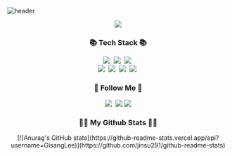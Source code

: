 <!--
**GisangLee/GisangLee** is a ✨ _special_ ✨ repository because its `README.md` (this file) appears on your GitHub profile.

Here are some ideas to get you started:

- 🔭 I’m currently working on ...
- 🌱 I’m currently learning ...
- 👯 I’m looking to collaborate on ...
- 🤔 I’m looking for help with ...
- 💬 Ask me about ...
- 📫 How to reach me: ...
- 😄 Pronouns: ...
- ⚡ Fun fact: ...
-->

![header](https://capsule-render.vercel.app/api?type=waving&height=200&text=Welcome%20to%20GL&fontAlign=65&fontAlignY=40&color=gradient)

<p align="center">
  <a href="https://hits.seeyoufarm.com"><img src="https://hits.seeyoufarm.com/api/count/incr/badge.svg?url=https%3A%2F%2Fgithub.com%2Fhyeinisfree&count_bg=%2341B883&title_bg=%23CDC2C2&icon=github.svg&icon_color=%23E7E7E7&title=hits&edge_flat=false"/></a>
</p>

<h3 align="center">📚 Tech Stack 📚</h3>
<p align="center">
  <img src="https://img.shields.io/badge/Python-3766AB?style=flat-square&logo=Python&logoColor=white"/></a>&nbsp
  <img src="https://img.shields.io/badge/Django-092E20?style=flat-square&logo=Django&logoColor=white"/></a>&nbsp 
  <img src="https://img.shields.io/badge/TensorFlow-FF6F00?style=flat-square&logo=TensorFlow&logoColor=white"/></a>&nbsp
  <br>
  <img src="https://img.shields.io/badge/Mysql-E6B91E?style=flat-square&logo=MySql&logoColor=white"/></a>&nbsp 
  <img src="https://img.shields.io/badge/HTML5-E34F26?style=flat-square&logo=HTML5&logoColor=white"/></a>&nbsp
  <img src="https://img.shields.io/badge/Javascript-ffb13b?style=flat-square&logo=javascript&logoColor=white"/></a>&nbsp
  <img src="https://img.shields.io/badge/React-61DAFB?style=flat-square&logo=React&logoColor=white"/></a>&nbsp
</p>

<h3 align="center">🌈 Follow Me 🌈</h3>
<p align="center">
  <a href="https://velog.io/@masterkorea01"><img src="https://img.shields.io/badge/Blog-11B48A?style=flat-square&logo=Vimeo&logoColor=white&link=https://velog.io/@hyeinisfree"/></a>&nbsp
  <a href="mailto:kisang6710@gmail.com"><img src="https://img.shields.io/badge/Gmail-d14836?style=flat-square&logo=Gmail&logoColor=white&link=kisang6710@gmail.com"/></a>
  <a href="https://www.npmjs.com/~gisanglee"><img src="https://img.shields.io/badge/Npm-C41E25?style=flat-square&logo=Npm&logoColor=white&link=https://velog.io/@hyeinisfree"/></a>
</p>

<h3 align="center">👩‍💻 My Github Stats 👩‍💻</h3>

<p align="center">[![Anurag's GitHub stats](https://github-readme-stats.vercel.app/api?username=GisangLee)](https://github.com/jinsu291/github-readme-stats)</p>



